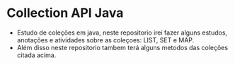 # Collection API Java

- Estudo de coleções em java, neste repositorio irei fazer alguns estudos, anotações e atividades sobre as coleçoes: LIST, SET e MAP.
- Além disso neste repositorio tambem terá alguns metodos das coleções citada acima.